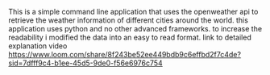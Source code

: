 This is a simple command line application that uses the openweather api to retrieve the weather information of different cities around the world.
this application uses python and no other advanced frameworks. to increase the readability i modified the data into an easy to read format.
link to detailed explanation video
https://www.loom.com/share/8f243be52ee449bdb9c6effbd2f7c4de?sid=7dfff9c4-b1ee-45d5-9de0-f56e6976c754
